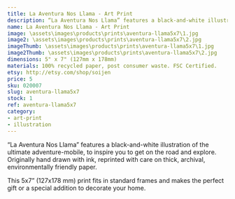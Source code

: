 ```yaml
---
title: La Aventura Nos Llama - Art Print
description: “La Aventura Nos Llama” features a black-and-white illustration of the ultimate adventure-mobile, to inspire you to get on the road and explore. Originally hand drawn with ink, reprinted with care on thick, archival, environmentally friendly paper.
name: La Aventura Nos Llama - Art Print
image: \assets\images\products\prints\aventura-llama5x7\1.jpg
image2: \assets\images\products\prints\aventura-llama5x7\2.jpg
imageThumb: \assets\images\products\prints\aventura-llama5x7\1.jpg
image2Thumb: \assets\images\products\prints\aventura-llama5x7\2.jpg
dimensions: 5" x 7" (127mm x 178mm)
materials: 100% recycled paper, post consumer waste. FSC Certified.
etsy: http://etsy.com/shop/soijen
price: 5
sku: 020007
slug: aventura-llama5x7
stock: 1
ref: aventura-llama5x7
category:
- art-print
- illustration
---
```

“La Aventura Nos Llama” features a black-and-white illustration of the ultimate adventure-mobile, to inspire you to get on the road and explore. Originally hand drawn with ink, reprinted with care on thick, archival, environmentally friendly paper.

This 5x7” (127x178 mm) print fits in standard frames and makes the perfect gift or a special addition to decorate your home.
